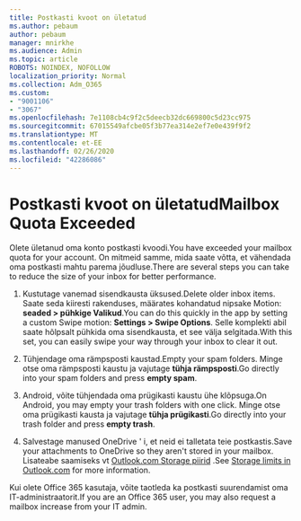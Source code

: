 ```yaml
---
title: Postkasti kvoot on ületatud
ms.author: pebaum
author: pebaum
manager: mnirkhe
ms.audience: Admin
ms.topic: article
ROBOTS: NOINDEX, NOFOLLOW
localization_priority: Normal
ms.collection: Adm_O365
ms.custom:
- "9001106"
- "3067"
ms.openlocfilehash: 7e1108cb4c9f2c5deecb32dc669800c5d23cc975
ms.sourcegitcommit: 67015549afcbe05f3b77ea314e2ef7e0e439f9f2
ms.translationtype: MT
ms.contentlocale: et-EE
ms.lasthandoff: 02/26/2020
ms.locfileid: "42286086"
---
```

# <a name="mailbox-quota-exceeded"></a><span data-ttu-id="f621b-102">Postkasti kvoot on ületatud</span><span class="sxs-lookup"><span data-stu-id="f621b-102">Mailbox Quota Exceeded</span></span>

<span data-ttu-id="f621b-103">Olete ületanud oma konto postkasti kvoodi.</span><span class="sxs-lookup"><span data-stu-id="f621b-103">You have exceeded your mailbox quota for your account.</span></span> <span data-ttu-id="f621b-104">On mitmeid samme, mida saate võtta, et vähendada oma postkasti mahtu parema jõudluse.</span><span class="sxs-lookup"><span data-stu-id="f621b-104">There are several steps you can take to reduce the size of your inbox for better performance.</span></span>

1. <span data-ttu-id="f621b-105">Kustutage vanemad sisendkausta üksused.</span><span class="sxs-lookup"><span data-stu-id="f621b-105">Delete older inbox items.</span></span> <span data-ttu-id="f621b-106">Saate seda kiiresti rakenduses, määrates kohandatud nipsake Motion: **seaded > pühkige Valikud**.</span><span class="sxs-lookup"><span data-stu-id="f621b-106">You can do this quickly in the app by setting a custom Swipe motion: **Settings > Swipe Options**.</span></span> <span data-ttu-id="f621b-107">Selle komplekti abil saate hõlpsalt pühkida oma sisendkausta, et see välja selgitada.</span><span class="sxs-lookup"><span data-stu-id="f621b-107">With this set, you can easily swipe your way through your inbox to clear it out.</span></span>

2. <span data-ttu-id="f621b-108">Tühjendage oma rämpsposti kaustad.</span><span class="sxs-lookup"><span data-stu-id="f621b-108">Empty your spam folders.</span></span> <span data-ttu-id="f621b-109">Minge otse oma rämpsposti kaustu ja vajutage **tühja rämpsposti**.</span><span class="sxs-lookup"><span data-stu-id="f621b-109">Go directly into your spam folders and press **empty spam**.</span></span>

3. <span data-ttu-id="f621b-110">Android, võite tühjendada oma prügikasti kaustu ühe klõpsuga.</span><span class="sxs-lookup"><span data-stu-id="f621b-110">On Android, you may empty your trash folders with one click.</span></span> <span data-ttu-id="f621b-111">Minge otse oma prügikasti kausta ja vajutage **tühja prügikasti**.</span><span class="sxs-lookup"><span data-stu-id="f621b-111">Go directly into your trash folder and press **empty trash**.</span></span> 

4. <span data-ttu-id="f621b-112">Salvestage manused OneDrive ' i, et neid ei talletata teie postkastis.</span><span class="sxs-lookup"><span data-stu-id="f621b-112">Save your attachments to OneDrive so they aren't stored in your mailbox.</span></span> <span data-ttu-id="f621b-113">Lisateabe saamiseks vt [Outlook.com Storage piirid](https://support.office.com/article/storage-limits-in-outlook-com-7ac99134-69e5-4619-ac0b-2d313bba5e9e) .</span><span class="sxs-lookup"><span data-stu-id="f621b-113">See [Storage limits in Outlook.com](https://support.office.com/article/storage-limits-in-outlook-com-7ac99134-69e5-4619-ac0b-2d313bba5e9e) for more information.</span></span> 

<span data-ttu-id="f621b-114">Kui olete Office 365 kasutaja, võite taotleda ka postkasti suurendamist oma IT-administraatorit.</span><span class="sxs-lookup"><span data-stu-id="f621b-114">If you are an Office 365 user, you may also request a mailbox increase from your IT admin.</span></span>